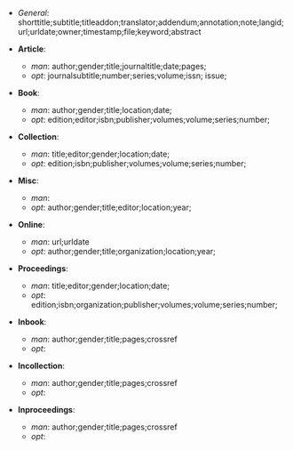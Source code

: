 <!--
% This file originally comes from 'lrt4cs' [(c) 2020 Karsten Reincke,
% https://www.fodina.de/lrt4cs] that is distributed under the terms
% of CC-BY-3.0-DE (= https://creativecommons.org/licenses/by/3.0/)

-->
* *General*: shorttitle;subtitle;titleaddon;translator;addendum;annotation;note;langid;url;urldate;owner;timestamp;file;keyword;abstract

* **Article**:
  - *man*: author;gender;title;journaltitle;date;pages;
  - *opt*: journalsubtitle;number;series;volume;issn; issue;
* **Book**:
  - *man*: author;gender;title;location;date;
  - *opt*: edition;editor;isbn;publisher;volumes;volume;series;number;
* **Collection**:
  - *man*: title;editor;gender;location;date;
  - *opt*: edition;isbn;publisher;volumes;volume;series;number;
* **Misc**:
  - *man*:
  - *opt*: author;gender;title;editor;location;year;
* **Online**:
  - *man*: url;urldate
  - *opt*: author;gender;title;organization;location;year;
* **Proceedings**:
  - *man*: title;editor;gender;location;date;
  - *opt*: edition;isbn;organization;publisher;volumes;volume;series;number;
* **Inbook**:
  - *man*: author;gender;title;pages;crossref
  - *opt*:
* **Incollection**:
  - *man*: author;gender;title;pages;crossref
  - *opt*:
* **Inproceedings**:
  - *man*: author;gender;title;pages;crossref
  - *opt*:
